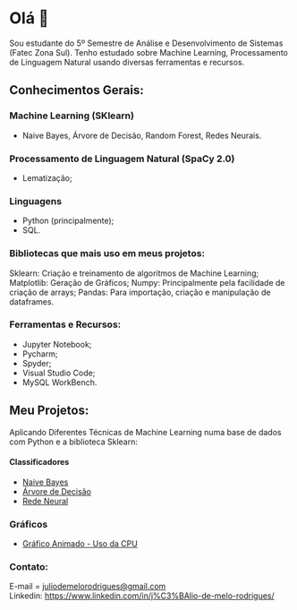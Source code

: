 # Olá 👋

<!--
**juliomrodrigues/juliomrodrigues** is a ✨ _special_ ✨ repository because its `README.md` (this file) appears on your GitHub profile. !-->
Sou estudante do 5º Semestre de Análise e Desenvolvimento de Sistemas (Fatec Zona Sul).
Tenho estudado sobre Machine Learning, Processamento de Linguagem Natural usando diversas ferramentas e recursos.

## Conhecimentos Gerais: 
### Machine Learning (SKlearn)
- Naive Bayes, Árvore de Decisão, Random Forest, Redes Neurais.

### Processamento de Linguagem Natural (SpaCy 2.0)
- Lematização;

### Linguagens
- Python (principalmente);
- SQL.

### Bibliotecas que mais uso em meus projetos:
Sklearn: Criação e treinamento de algoritmos de Machine Learning;
Matplotlib: Geração de Gráficos;
Numpy: Principalmente pela facilidade de criação de arrays;
Pandas: Para importação, criação e manipulação de dataframes.


### Ferramentas e Recursos:
- Jupyter Notebook;
- Pycharm;
- Spyder;
- Visual Studio Code;
- MySQL WorkBench.

## Meu Projetos:
Aplicando Diferentes Técnicas de Machine Learning numa base de dados com Python e a biblioteca Sklearn: 
#### Classificadores
- [Naive Bayes](https://github.com/juliomrodrigues/Classificador-Naive-Bayes)
- [Árvore de Decisão](https://github.com/juliomrodrigues/Arvore-de-Decisao)
- [Rede Neural](https://github.com/juliomrodrigues/Classificador-Rede-Neural)

### Gráficos
- [Gráfico Animado - Uso da CPU](https://github.com/juliomrodrigues/Grafico-Uso-CPU)

### Contato:
E-mail = juliodemelorodrigues@gmail.com  
Linkedin: https://www.linkedin.com/in/j%C3%BAlio-de-melo-rodrigues/
